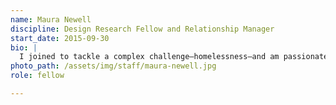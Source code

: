 ```yaml
---
name: Maura Newell
discipline: Design Research Fellow and Relationship Manager
start_date: 2015-09-30
bio: |
  I joined to tackle a complex challenge—homelessness—and am passionate about people, service, and social justice. I'm excited to bring an empathetic and creative approach to social and systems change. I aim to create a more equitable community.
photo_path: /assets/img/staff/maura-newell.jpg
role: fellow

---
```

